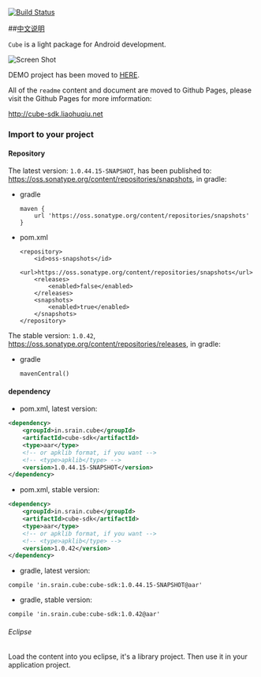 [![Build Status](https://travis-ci.org/etao-open-source/cube-sdk.svg?branch=dev)](https://travis-ci.org/etao-open-source/cube-sdk)

##[中文说明](https://github.com/etao-open-source/cube-sdk/blob/master/README-cn.md)


`Cube` is a light package for Android development.

![Screen Shot](https://raw.githubusercontent.com/etao-open-source/cube-sdk/dev/screen-shot.png)

DEMO project has been moved to [HERE](https://github.com/liaohuqiu/android-cube-app).

All of the `readme` content and document are moved to Github Pages, please visit the Github Pages for more imformation:

http://cube-sdk.liaohuqiu.net

### Import to your project

#### Repository

The latest version: `1.0.44.15-SNAPSHOT`, has been published to: https://oss.sonatype.org/content/repositories/snapshots, in gradle:

*   gradle

    ```
    maven {
        url 'https://oss.sonatype.org/content/repositories/snapshots'
    }
    ```
    
*   pom.xml
    
    ```
    <repository>
        <id>oss-snapshots</id>
        <url>https://oss.sonatype.org/content/repositories/snapshots</url>
        <releases>
            <enabled>false</enabled>
        </releases>
        <snapshots>
            <enabled>true</enabled>
        </snapshots>
    </repository>
    ```

The stable version: `1.0.42`, https://oss.sonatype.org/content/repositories/releases, in gradle:


*   gradle

    ```
    mavenCentral()
    ```

#### dependency

*   pom.xml, latest version:

```xml
<dependency>
    <groupId>in.srain.cube</groupId>
    <artifactId>cube-sdk</artifactId>
    <type>aar</type>
    <!-- or apklib format, if you want -->
    <!-- <type>apklib</type> -->
    <version>1.0.44.15-SNAPSHOT</version>
</dependency>
```

*  pom.xml, stable version:

```xml
<dependency>
    <groupId>in.srain.cube</groupId>
    <artifactId>cube-sdk</artifactId>
    <type>aar</type>
    <!-- or apklib format, if you want -->
    <!-- <type>apklib</type> -->
    <version>1.0.42</version>
</dependency>
```

*   gradle, latest version:

```
compile 'in.srain.cube:cube-sdk:1.0.44.15-SNAPSHOT@aar'
```

*   gradle, stable version:

```
compile 'in.srain.cube:cube-sdk:1.0.42@aar'
```

###### Eclipse

Load the content into you eclipse, it's a library project. Then use it in your application project.
